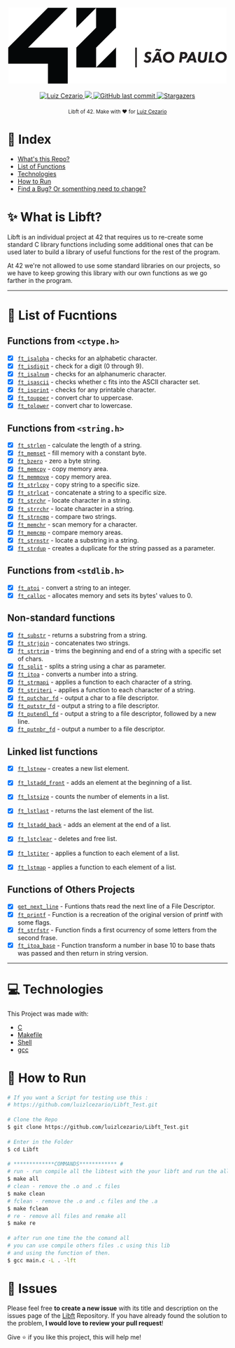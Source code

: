 
<div>
<p align="center">
   <img src="./.github/42.png" alt="Github-Explorer" width="500"/>
</p>
</div>
<p align="center">	
   <a href="https://www.linkedin.com/in/luiz-lima-cezario/">
      <img alt="Luiz Cezario" src="https://img.shields.io/badge/-luizCezario-682998?style=flat&logo=Linkedin&logoColor=white" />
   </a>

  <a aria-label="Completed" href="https://www.42sp.org.br/">
    <img src="https://img.shields.io/badge/42.sp-Libft-682998?logo="></img>
  </a>
  <a href="https://github.com/luizlcezario/Libft/commits/master">
    <img alt="GitHub last commit" src="https://img.shields.io/github/last-commit/luizlcezario/Libft?color=682998">
  </a> 

  <a href="https://github.com/luizlcezario/Libft/stargazers">
    <img alt="Stargazers" src="https://img.shields.io/github/stars/luizlcezario/Libft?color=682998&logo=github">
  </a>
</p>

<div align="center">
  <sub>Libft of 42. Make with ❤︎ for
        <a href="https://github.com/luizlcezario">Luiz Cezario</a> 
    </a>
  </sub>
</div>


# :pushpin: Index

* [What's this Repo?](#sparkles-What-is-Libft?)
* [List of Functions](#bookmark_tabs-List-of-Fucntions)
* [Technologies](#computer-Technologies)
* [How to Run](#construction_worker-How-to-Run)
* [Find a Bug? Or somenthing need to change?](#bug-Issues)

# :sparkles: What is Libft?

Libft is an individual project at 42 that requires us to re-create some standard C library functions including some additional ones that can be used later to build a library of useful functions for the rest of the program.

At 42 we're not allowed to use some standard libraries on our projects, so we have to keep growing this library with our own functions as we go farther in the program.

---

# :bookmark_tabs: List of Fucntions

## Functions from `<ctype.h>`

- [x] [`ft_isalpha`](Part1/ft_isalpha.c)	- checks for an alphabetic character.
- [x] [`ft_isdigit`](Part1/ft_isdigit.c)	- check for a digit (0 through 9).
- [x] [`ft_isalnum`](Part1/ft_isalnum.c)	- checks for an alphanumeric character.
- [x] [`ft_isascii`](Part1/ft_isascii.c)	- checks whether c fits into the ASCII character set.
- [x] [`ft_isprint`](Part1/ft_isprint.c)	- checks for any printable character.
- [x] [`ft_toupper`](Part1/ft_toupper.c)	- convert char to uppercase.
- [x] [`ft_tolower`](Part1/ft_tolower.c)	- convert char to lowercase.

## Functions from `<string.h>`

- [x] [`ft_strlen`](Part1/ft_strlen.c)	- calculate the length of a string.
- [x] [`ft_memset`](Part1/ft_memset.c)	- fill memory with a constant byte.
- [x] [`ft_bzero`](Part1/ft_bzero.c)	- zero a byte string.
- [x] [`ft_memcpy`](Part1/ft_memcpy.c)	- copy memory area.
- [x] [`ft_memmove`](Part1/ft_memmove.c)	- copy memory area.
- [x] [`ft_strlcpy`](Part1/ft_strlcpy.c)	- copy string to a specific size.
- [x] [`ft_strlcat`](Part1/ft_strlcat.c)	- concatenate a string to a specific size.
- [x] [`ft_strchr`](Part1/ft_strchr.c)	- locate character in a string.
- [x] [`ft_strrchr`](Part1/ft_strrchr.c)	- locate character in a string.
- [x] [`ft_strncmp`](Part1/ft_strncmp.c)	- compare two strings.
- [x] [`ft_memchr`](Part1/ft_memchr.c)	- scan memory for a character.
- [x] [`ft_memcmp`](Part1/ft_memcmp.c)	- compare memory areas.
- [x] [`ft_strnstr`](Part1/ft_strnstr.c)	- locate a substring in a string.
- [x] [`ft_strdup`](Part1/ft_strdup.c)	- creates a duplicate for the string passed as a parameter.

## Functions from `<stdlib.h>`
- [x] [`ft_atoi`](Part1/ft_atoi.c)	- convert a string to an integer.
- [x] [`ft_calloc`](Part1/ft_calloc.c)	- allocates memory and sets its bytes' values to 0.

## Non-standard functions
- [x] [`ft_substr`](Part2/ft_substr.c)	- returns a substring from a string.
- [x] [`ft_strjoin`](Part2/ft_strjoin.c)	- concatenates two strings.
- [x] [`ft_strtrim`](Part2/ft_strtrim.c)	- trims the beginning and end of a string with a specific set of chars.
- [x] [`ft_split`](Part2/ft_split.c)	- splits a string using a char as parameter.
- [x] [`ft_itoa`](Part2/ft_itoa.c)	- converts a number into a string.
- [x] [`ft_strmapi`](Part2/ft_strmapi.c)	- applies a function to each character of a string.
- [x] [`ft_striteri`](Part2/ft_striteri.c)	- applies a function to each character of a string.
- [x] [`ft_putchar_fd`](Part2/ft_putchar_fd.c)	- output a char to a file descriptor.
- [x] [`ft_putstr_fd`](Part2/ft_putstr_fd.c)	- output a string to a file descriptor.
- [x] [`ft_putendl_fd`](Part2/ft_putendl_fd.c)	- output a string to a file descriptor, followed by a new line.
- [x] [`ft_putnbr_fd`](Part2/ft_putnbr_fd.c)	- output a number to a file descriptor.

## Linked list functions

- [x] [`ft_lstnew`](Bonus/ft_lstnew.c)	- creates a new list element.
- [x] [`ft_lstadd_front`](Bonus/ft_lstadd_front.c)	- adds an element at the beginning of a list.
- [x] [`ft_lstsize`](Bonus/ft_lstsize.c)	- counts the number of elements in a list.
- [x] [`ft_lstlast`](Bonus/ft_lstlast.c)	- returns the last element of the list.
- [x] [`ft_lstadd_back`](Bonus/ft_lstadd_back.c)	- adds an element at the end of a list.
- [x] [`ft_lstclear`](Bonus/ft_lstclear.c)	- deletes and free list.
- [x] [`ft_lstiter`](Bonus/ft_lstiter.c)	- applies a function to each element of a list.
- [x] [`ft_lstmap`](Bonus/ft_lstmap.c)	- applies a function to each element of a list.


## Functions of Others Projects

- [x] [`get_next_line`](https://github.com/luizlcezario/get_next_line)	- Funtions thats read the next line of a File Descriptor.
- [x] [`ft_printf`](https://github.com/Face-Tattoo/ft_printf)	- Function is a recreation of the original version of printf with some flags.
- [x] [`ft_strfstr`](Others/ft_strfstr.c)	- Function finds a first ocurrency of some letters from the second frase.
- [x] [`ft_itoa_base`](Others/ft_itoa_base.c)	- Function transform a number in base 10 to base thats was passed and then return in string version.

---

# :computer: Technologies

This Project was made with:

* [C](https://devdocs.io/)
* [Makefile](https://www.gnu.org/software/make/manual/make.html)
* [Shell](https://unixguide.readthedocs.io/en/latest/unixcheatsheet/)
* [gcc](https://terminaldeinformacao.com/2015/10/08/como-instalar-e-configurar-o-gcc-no-windows-mingw/)

# :construction_worker: How to Run
```bash
# If you want a Script for testing use this :
# https://github.com/luizlcezario/Libft_Test.git

# Clone the Repo
$ git clone https://github.com/luizlcezario/Libft_Test.git

# Enter in the Folder
$ cd Libft

# *************COMMANDS************ #
# run - run compile all the libtest with the your libft and run the all tests
$ make all
# clean - remove the .o and .c files 
$ make clean
# fclean - remove the .o and .c files and the .a
$ make fclean
# re - remove all files and remake all
$ make re

# after run one time the the comand all 
# you can use compile others files .c using this lib 
# and using the function of then.
$ gcc main.c -L . -lft

```


# :bug: Issues

Please feel free **to create a new issue** with its title and description on the issues page of the [Libft](https://github.com/luizlcezario/Libft/issues) Repository. If you have already found the solution to the problem, **I would love to review your pull request**!


Give ⭐️ if you like this project, this will help me!
